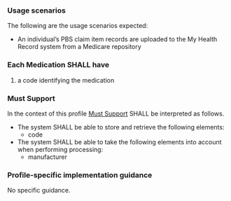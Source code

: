 ### Usage scenarios
The following are the usage scenarios expected:
* An individual’s PBS claim item records are uploaded to the My Health Record system from a Medicare repository


### Each Medication SHALL have
1. a code identifying the medication


### Must Support
In the context of this profile [Must Support](http://hl7.org/fhir/STU3/conformance-rules.html#mustSupport) SHALL be interpreted as follows.
* The system SHALL be able to store and retrieve the following elements:
    * code
* The system SHALL be able to take the following elements into account when performing processing:
    * manufacturer


### Profile-specific implementation guidance
No specific guidance.
